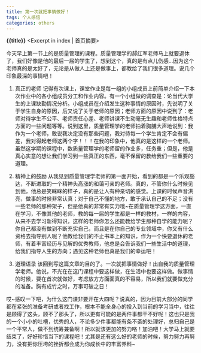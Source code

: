 ```yaml
---
title: 第一次就把事情做好！
tags: 个人感悟
categories: others
---
```


**{{title}}** <Excerpt in index | 首页摘要>

今天早上第一节上的是质量管理的课程。质量管理学的郝红军老师马上就要退休了，我们好像是他的最后一届的学生了，想到这个，真的是有点儿伤感...因为这个老师真的是太好了，无论是从做人上还是做事上，都教给了我们很多道理。说几个印象最深的事情吧！

1. 真正的老师
记得有次课上，课堂作业是每一组的小组成员上前简单介绍一下本次作业中的各小组成员分工和作业内容。有一个小组做的调查是：论当代大学生的上课缺勤情况分析。小组成员在介绍发生这种事情的原因时，先说明了关于学生自身的原因，后又说了关于老师的原因；老师方面的原因中说到了：老师对待学生不公平、老师责任心差、老师讲课不生动毫无生趣和老师性格特点方面的一些问题等等。说到这里，质量管理学的老师拍着胸脯大声地说到：我作为一个老师，敢说我决定没有那些问题，我对待每一个学生肯定不会有偏差，我对得起老师这两个字！！！在我的印象中，他真的是这样的一个老师。虽然这学期的课程中，数质量管理学的老师留的作业多，任务重；但是，他是真心实意的想让我们学习到一些真正的东西，毫不保留的教给我们一些重要的道理。

2. 精神上的鼓励
从我见到质量管理学老师的第一面开始，看到的都是一个乐观豁达，不断进取的一个精神头高涨的和蔼可亲的老师。真的，不管你什么时候见到他，他总是笑眯眯的样子，真的是让人有种亲切的感觉。上课的时候声音洪亮，做事的时候非常认真；对于自己不懂的地方，敢于承认自己的不足；没有一些老师的那种架子，但是他真的非常有实力哦~在质量管理学这方面，一直在学习，不像其他的老师，教的每一届的学生都是一样的教材，一样的内容，从来不去学习新得知识，这样的老师你怎么还能教给学生那种自学的能力呢？你自己都没有做到不断充实自己，而且是在你自己的专业领域中，你又有什么资格去指导别人呢？他教给我们的不止书本上的知识，作为一个快要退休的老师，有着丰富经历与见解的优秀教师，他总是会告诉我们一些生活中的道理，给我们指导人生的方向；遇见这种老师也真是我们的幸运吧！

3. 道理语录
该回到写这篇文章的目的了。一次就把事情做好！出自我的质量管理学老师。他说，不光在在这门课程中要这样做，在生活中也要这样做。做事情的时候，要在首次就做好，考虑放方方面面真的不容易，所以我们就要做充分的准备。胸有成竹之时，万事可破之日！

哎~感叹一下吧，为什么这门课非要开在大四呢？说真的，因为目前大部分的同学都在紧张的准备考研或者找工作，根本不能全身心的投入到当前的学习当中，往往是顾得了这头，顾不了那头了，所以更有可能的是两件事都干不好呢！这也只是我的一个小小的吐槽，优秀的人，不论多少件事都能有条不紊的处理好，总归自己是一个平常人，做不到统筹兼备啊！所以就该更加的努力咯！加油吧！大学马上就要结束了，好好珍惜当下的课程吧！尤其是还有这么好的老师的时候，努力努力再努力，没有把你压垮的挫折都会成为你成长中的丰富养料~
